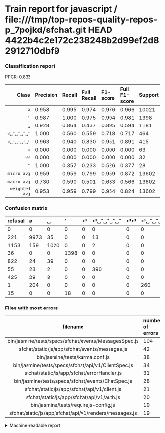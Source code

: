 # Train report for javascript / file:///tmp/top-repos-quality-repos-p_7pojkd/sfchat.git HEAD 4422b4c2e172c238248b2d99ef2d82912710dbf9

### Classification report

PPCR: 0.833

| Class | Precision | Recall | Full Recall | F1-score | Full F1-score | Support | Full Support | PPCR |
|------:|:----------|:-------|:------------|:---------|:---------|:--------|:-------------|:-----|
| `∅` | 0.958| 0.995| 0.974| 0.976| 0.966| 10021| 10242| 0.978 |
| `'` | 0.987| 1.000| 0.975| 0.994| 0.981| 1398| 1434| 0.975 |
| `␣` | 0.928| 0.864| 0.437| 0.895| 0.594| 1181| 2334| 0.506 |
| `⏎␣⁻␣⁻␣⁻␣⁻` | 1.000| 0.560| 0.559| 0.718| 0.717| 464| 465| 0.998 |
| `⏎␣⁺␣⁺␣⁺␣⁺` | 0.963| 0.940| 0.830| 0.951| 0.891| 415| 470| 0.883 |
| `⏎` | 0.000| 0.000| 0.000| 0.000| 0.000| 63| 885| 0.071 |
| `⏎⏎` | 0.000| 0.000| 0.000| 0.000| 0.000| 32| 457| 0.070 |
| `"` | 1.000| 0.357| 0.233| 0.526| 0.377| 28| 43| 0.651 |
| `micro avg` | 0.959| 0.959| 0.799| 0.959| 0.872| 13602| 16330| 0.833 |
| `macro avg` | 0.730| 0.590| 0.501| 0.633| 0.566| 13602| 16330| 0.833 |
| `weighted avg` | 0.953| 0.959| 0.799| 0.954| 0.824| 13602| 16330| 0.833 |

### Confusion matrix

|refusal|  ∅| ␣| '| ⏎| ⏎␣⁺␣⁺␣⁺␣⁺| ⏎⏎| ⏎␣⁻␣⁻␣⁻␣⁻| "| 
|:---|:---|:---|:---|:---|:---|:---|:---|:---|
|0 |0 |0 |0 |0 |0 |0 |0 |0 |
|221 |9973 |35 |0 |0 |13 |0 |0 |0 |
|1153 |159 |1020 |0 |0 |2 |0 |0 |0 |
|36 |0 |0 |1398 |0 |0 |0 |0 |0 |
|822 |24 |39 |0 |0 |0 |0 |0 |0 |
|55 |23 |2 |0 |0 |390 |0 |0 |0 |
|425 |29 |3 |0 |0 |0 |0 |0 |0 |
|1 |204 |0 |0 |0 |0 |0 |260 |0 |
|15 |0 |0 |18 |0 |0 |0 |0 |10 |

### Files with most errors

| filename | number of errors|
|:----:|:-----|
| bin/jasmine/tests/specs/sfchat/events/MessagesSpec.js | 104 |
| sfchat/static/js/app/sfchat/events/messages.js | 42 |
| bin/jasmine/tests/karma.conf.js | 38 |
| bin/jasmine/tests/specs/sfchat/api/v1/ClientSpec.js | 34 |
| sfchat/static/js/app/sfchat/errorHandler.js | 31 |
| bin/jasmine/tests/specs/sfchat/events/ChatSpec.js | 28 |
| sfchat/static/js/app/sfchat/api/v1/client.js | 21 |
| sfchat/static/js/app/sfchat/api/v1/auth.js | 20 |
| bin/jasmine/tests/requirejs-config.js | 19 |
| sfchat/static/js/app/sfchat/api/v1/renders/messages.js | 19 |

<details>
    <summary>Machine-readable report</summary>
```json
{
  "cl_report": {"\"": {"f1-score": 0.5263157894736842, "precision": 1.0, "recall": 0.35714285714285715, "support": 28}, "\u0027": {"f1-score": 0.9936034115138593, "precision": 0.9872881355932204, "recall": 1.0, "support": 1398}, "macro avg": {"f1-score": 0.6325342006821946, "precision": 0.7295255848874582, "recall": 0.5895164539463116, "support": 13602}, "micro avg": {"f1-score": 0.9594912512865755, "precision": 0.9594912512865755, "recall": 0.9594912512865755, "support": 13602}, "weighted avg": {"f1-score": 0.9535843209697056, "precision": 0.9532752303542378, "recall": 0.9594912512865755, "support": 13602}, "\u2205": {"f1-score": 0.9761660059707334, "precision": 0.9578371110257395, "recall": 0.9952100588763596, "support": 10021}, "\u23ce": {"f1-score": 0.0, "precision": 0.0, "recall": 0.0, "support": 63}, "\u23ce\u23ce": {"f1-score": 0.0, "precision": 0.0, "recall": 0.0, "support": 32}, "\u23ce\u2423\u207a\u2423\u207a\u2423\u207a\u2423\u207a": {"f1-score": 0.9512195121951219, "precision": 0.9629629629629629, "recall": 0.9397590361445783, "support": 415}, "\u23ce\u2423\u207b\u2423\u207b\u2423\u207b\u2423\u207b": {"f1-score": 0.718232044198895, "precision": 1.0, "recall": 0.5603448275862069, "support": 464}, "\u2423": {"f1-score": 0.894736842105263, "precision": 0.9281164695177434, "recall": 0.8636748518204911, "support": 1181}},
  "cl_report_full": {"\"": {"f1-score": 0.37735849056603776, "precision": 1.0, "recall": 0.23255813953488372, "support": 43}, "\u0027": {"f1-score": 0.9810526315789474, "precision": 0.9872881355932204, "recall": 0.9748953974895398, "support": 1434}, "macro avg": {"f1-score": 0.5658793060456222, "precision": 0.7295255848874582, "recall": 0.5008917686734674, "support": 16330}, "micro avg": {"f1-score": 0.8720432981424562, "precision": 0.9594912512865755, "recall": 0.7992039191671769, "support": 16330}, "weighted avg": {"f1-score": 0.8238454879218899, "precision": 0.8789194923461915, "recall": 0.7992039191671769, "support": 16330}, "\u2205": {"f1-score": 0.9657209257286724, "precision": 0.9578371110257395, "recall": 0.9737355985159148, "support": 10242}, "\u23ce": {"f1-score": 0.0, "precision": 0.0, "recall": 0.0, "support": 885}, "\u23ce\u23ce": {"f1-score": 0.0, "precision": 0.0, "recall": 0.0, "support": 457}, "\u23ce\u2423\u207a\u2423\u207a\u2423\u207a\u2423\u207a": {"f1-score": 0.8914285714285713, "precision": 0.9629629629629629, "recall": 0.8297872340425532, "support": 470}, "\u23ce\u2423\u207b\u2423\u207b\u2423\u207b\u2423\u207b": {"f1-score": 0.7172413793103448, "precision": 1.0, "recall": 0.5591397849462365, "support": 465}, "\u2423": {"f1-score": 0.5942324497524032, "precision": 0.9281164695177434, "recall": 0.4370179948586118, "support": 2334}},
  "ppcr": 0.8329454990814452
}
```
</details>
